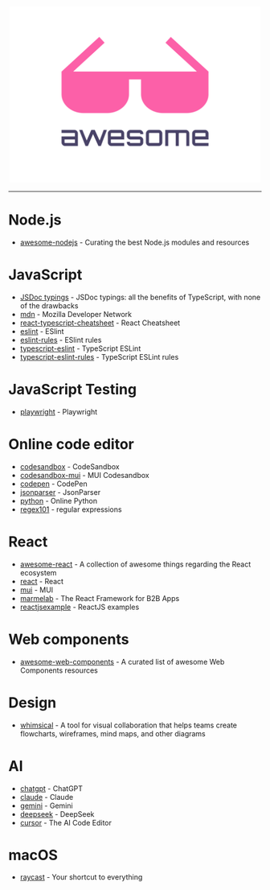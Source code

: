 <div align="center">
	<div>
		<img width="500" height="350" src="media/logo.svg" alt="Awesome">
	</div>
	<hr>
</div>

# Node.js
- [awesome-nodejs](https://github.com/sindresorhus/awesome-nodejs) - Curating the best Node.js modules and resources

# JavaScript
- [JSDoc typings](https://gils-blog.tayar.org/posts/jsdoc-typings-all-the-benefits-none-of-the-drawbacks) - JSDoc typings: all the benefits of TypeScript, with none of the drawbacks
- [mdn](https://reactjs.org) - Mozilla Developer Network
- [react-typescript-cheatsheet](https://react-typescript-cheatsheet.netlify.app/docs/basic/setup) - React Cheatsheet
- [eslint](https://eslint.org) - ESlint
- [eslint-rules](https://eslint.org/docs/latest/rules) - ESlint rules
- [typescript-eslint](https://typescript-eslint.io) - TypeScript ESLint
- [typescript-eslint-rules](https://typescript-eslint.io/rules) - TypeScript ESLint rules

# JavaScript Testing
- [playwright](https://playwright.dev/docs/intro) - Playwright

# Online code editor
- [codesandbox](https://codesandbox.io) - CodeSandbox
- [codesandbox-mui](https://codesandbox.io/s/material-ui-issue-latest-s2dsx) - MUI Codesandbox
- [codepen](https://codepen.io) - CodePen
- [jsonparser](https://jsonparser.org) - JsonParser
- [python](https://www.online-python.com) - Online Python
- [regex101](http://www.regex101.com) - regular expressions

# React
- [awesome-react](https://github.com/enaqx/awesome-react) - A collection of awesome things regarding the React ecosystem
- [react](https://reactjs.org) - React
- [mui](https://mui.com/core) - MUI
- [marmelab](https://marmelab.com/react-admin) - The React Framework for B2B Apps
- [reactjsexample](https://reactjsexample.com) - ReactJS examples

# Web components
- [awesome-web-components](https://github.com/web-padawan/awesome-web-components) - A curated list of awesome Web Components resources

# Design
- [whimsical](https://whimsical.com) - A tool for visual collaboration that helps teams create flowcharts, wireframes, mind maps, and other diagrams

# AI
- [chatgpt](https://chatgpt.com) - ChatGPT
- [claude](https://claude.ai) - Claude
- [gemini](https://gemini.google.com) - Gemini
- [deepseek](https://chat.deepseek.com) - DeepSeek
- [cursor](https://www.cursor.com) - The AI Code Editor

# macOS
- [raycast](https://www.raycast.com) - Your shortcut to everything

